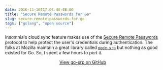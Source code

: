 ```yaml
---
date: 2016-11-16T17:04:48-08:00
title: "Secure Remote Passwords for Go"
slug: secure-remote-passwords-for-go
tags: ["golang", "open source"]
---
```


Insomnia's cloud sync feature makes use of the
[Secure Remote Passwords](https://en.wikipedia.org/wiki/Secure_Remote_Password_protocol)
protocol to help protect the user's credentials during authentication. The folks at
Mozilla maintain a great library called 
[`node-srp`](https://github.com/mozilla/node-srp) but nothing as good existed for Go. So,
I spent a few hours to port it. 

<p style="text-align:center">
<a class="button" href="https://github.com/getinsomnia/go-srp">View go-srp on GitHub</a>
</p>
